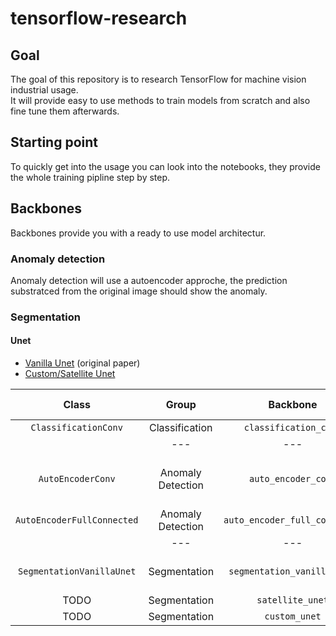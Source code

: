 # tensorflow-research

## Goal

The goal of this repository is to research TensorFlow for machine vision industrial usage. <br/>
It will provide easy to use methods to train models from scratch and also fine tune them afterwards.

## Starting point
To quickly get into the usage you can look into the notebooks, they provide the whole training pipline step by step.

## Backbones
Backbones provide you with a ready to use model architectur.
### Anomaly detection
Anomaly detection will use a autoencoder approche, the prediction substratced from the original image should show the anomaly.

### Segmentation
#### Unet
- [Vanilla Unet](https://arxiv.org/pdf/1505.04597.pdf) (original paper)
- [Custom/Satellite Unet](https://github.com/karolzak/keras-unet)

|           Class            |       Group       |           Backbone            |            Sample notebook            |
|:--------------------------:|:-----------------:|:-----------------------------:|:-------------------------------------:|
|    `ClassificationConv`    |  Classification   |     `classification_conv`     |                                       |
|                            |        ---        |              ---              |                                       |
|     `AutoEncoderConv`      | Anomaly Detection |      `auto_encoder_conv`      | Choco waffle anomaly detection sample |
| `AutoEncoderFullConnected` | Anomaly Detection | `auto_encoder_full_connected` |                                       |
|                            |        ---        |              ---              |                  ---                  |
| `SegmentationVanillaUnet`  |   Segmentation    |  `segmentation_vanilla_unet`  |    Wood plate segmentation sample     |
|            TODO            |   Segmentation    |       `satellite_unet`        |                                       |
|            TODO            |   Segmentation    |         `custom_unet`         |                                       |
